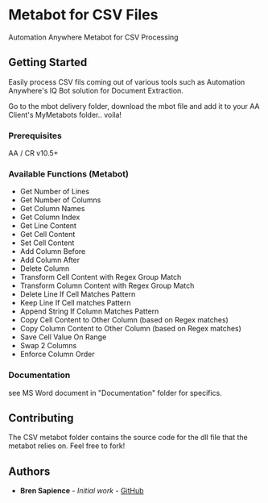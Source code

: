 # Metabot for CSV Files

Automation Anywhere Metabot for CSV Processing

## Getting Started

Easily process CSV fils coming out of various tools such as Automation Anywhere's IQ Bot solution for Document Extraction.

Go to the mbot delivery folder, download the mbot file and add it to your AA Client's MyMetabots folder.. voila!

### Prerequisites

AA / CR v10.5+


### Available Functions (Metabot)

* Get Number of Lines
* Get Number of Columns
* Get Column Names
* Get Column Index
* Get Line Content
* Get Cell Content
* Set Cell Content
* Add Column Before
* Add Column After
* Delete Column
* Transform Cell Content with Regex Group Match
* Transform Column Content with Regex Group Match
* Delete Line If Cell Matches Pattern
* Keep Line If Cell matches Pattern
* Append String If Column Matches Pattern
* Copy Cell Content to Other Column (based on Regex matches)
* Copy Column Content to Other Column (based on Regex matches)
* Save Cell Value On Range
* Swap 2 Columns
* Enforce Column Order

### Documentation

see MS Word document in "Documentation" folder for specifics.

## Contributing

The CSV metabot folder contains the source code for the dll file that the metabot relies on. Feel free to fork!


## Authors

* **Bren Sapience** - *Initial work* - [GitHub](https://github.com/BrendanSapience)


